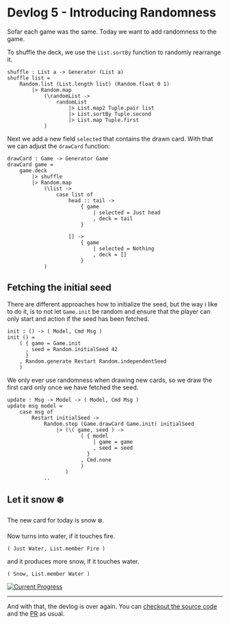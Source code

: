 # Devlog 5 - Introducing Randomness

Sofar each game was the same. Today we want to add randomness to the game.


To shuffle the deck, we use the `List.sortBy` function to randomly rearrange it.

```
shuffle : List a -> Generator (List a)
shuffle list =
    Random.list (List.length list) (Random.float 0 1)
        |> Random.map
            (\randomList ->
                randomList
                    |> List.map2 Tuple.pair list
                    |> List.sortBy Tuple.second
                    |> List.map Tuple.first
            )
```

Next we add a new field `selected` that contains the drawn card. With that we can adjust the `drawCard` function:

```
drawCard : Game -> Generator Game
drawCard game =
    game.deck
        |> shuffle
        |> Random.map
            (\list ->
                case list of
                    head :: tail ->
                        { game
                            | selected = Just head
                            , deck = tail
                        }

                    [] ->
                        { game
                            | selected = Nothing
                            , deck = []
                        }
            )
```

## Fetching the initial seed

There are different approaches how to initialize the seed, but the way i like to do it, is to not let `Game.init` be random and ensure that the player can only start and action if the seed has been fetched.

```
init : () -> ( Model, Cmd Msg )
init () =
    ( { game = Game.init
      , seed = Random.initialSeed 42
      }
    , Random.generate Restart Random.independentSeed
    )
```

We only ever use randomness when drawing new cards, so we draw the first card only once we have fetched the seed.

```
update : Msg -> Model -> ( Model, Cmd Msg )
update msg model =
    case msg of
        Restart initialSeed ->
            Random.step (Game.drawCard Game.init) initialSeed
                |> (\( game, seed ) ->
                        ( { model
                            | game = game
                            , seed = seed
                          }
                        , Cmd.none
                        )
                   )
            ..
```

## Let it snow ❄️

The new card for today is snow ❄️.

Now turns into water, if it touches fire.

```
( Just Water, List.member Fire )
```

and it produces more snow, if it touches water.

```
( Snow, List.member Water )
```

[![Current Progress](https://orasund.github.io/littleWorldPuzzler/devlog/5/game.png)](https://orasund.github.io/littleWorldPuzzler/devlog/5/) 

---

And with that, the devlog is over again. You can [checkout the source code](https://github.com/Orasund/littleWorldPuzzler/tree/418978effb24bc138f4ba3c7f92342e1da7d7133) and the [PR](https://github.com/Orasund/littleWorldPuzzler/pull/3) as usual.